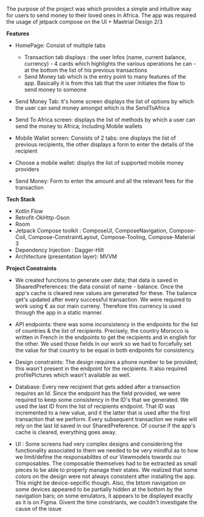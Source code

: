 The purpose of the project was which provides a simple and intuitive way for users to send money to their loved ones in Africa. The app was required the usage of jetpack compose on the UI + Maetrial Design 2/3

**Features**

* HomePage: Consist of multiple tabs
     * Transaction tab displays : the user Infos (name, current balance, currency) -  4 cards which highlights the various operations he can - at the bottom the list of his previous transactions
     * Send Money tab which is the entry point to many features of the app. Basically it is from this tab that the user initiates the flow to send money to someone
       

* Send Money Tab: it's home screen displays the list of options by which the user can send money amongst which is the SendToAfrica
* Send To Africa screen: displays the list of methods by which a user can send the money to Africa; including Mobile wallets
* Mobile Wallet screen: Consists of 2 tabs: one displays the list of previous recipients, the other displays a form to enter the details of the recipient
* Choose a mobile wallet: displys the list of supported mobile money providers
* Send Money: Form to enter the amount and all the relevant fees for the transaction

**Tech Stack**

* Kotlin Flow
* Retrofit-OkHttp-Gson
* Room
* Jetpack Compose toolkit : ComposeUI, ComposeNavigation, Compose-Coil, Compose-ConstraintLayout, Compose-Tooling, Compose-Material 3
* Dependency Injection : Dagger-Hilt
* Architecture (presentation layer): MVVM

**Project Constraints**

- We created functions to generate user data; that data is saved in ShaaredPreferences: the data consist of name - balance. Once the app's cache is cleared new values are generated for these. The balance get's updated after every successful transaction. We were required to work using € as our main curreny. Therefore this currency is used through the app in a static manner.

- API endpoints: there was some inconsistency in the endpoints for the list of countries & the list of recipients. Precisely, the country Morocco is written in French in the endpoints to get the recipients and in english for the other.
  We used those fields in our work so we had to forcefully set the value for that country to be equal in both endpoints for consistency.
  
- Design constraints: The design requires a phone number to be provided; this wasn't present in the endpoint for the recipients. It also required profilePictures which wasn't available as well.
  
- Database: Every new recipient that gets added after a transaction requires an Id. Since the endpoint has the field provided, we were required to keep some consistency in the ID's that we generated. We used the last ID from the list of recipients endpoint. That ID was incremented to a new value, and it the latter that is used after the first transaction that we perform.  Every subsequent transaction we make will rely on the last Id saved in our SharedPreference. Of course if the app's cache is cleared, everything goes away.
  
- UI : Some screens had very complex designs and considerirng the functionality associated to them we needed to be very mindful as to how we limit/define the responsabilites of our Viewmodels towards our composables.
  The composable themselves had to be extracted as small pieces to be able to properly manage their states. We realized that some colors on the design were not always consistent after installing the app. This might be device-sepcific though. Also, the bttom navigation on some devices appeared to be partially hidden at the bottom by the navigation bars; on some emulators, it appears to be displayed exactly as it is on Figma. Givent the time constriants, we couldn't investigate the cause of the issue


